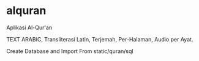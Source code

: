 # alquran
Aplikasi Al-Qur'an 

TEXT ARABIC, Transliterasi Latin, Terjemah, Per-Halaman, Audio per Ayat.

Create Database and Import From static/quran/sql